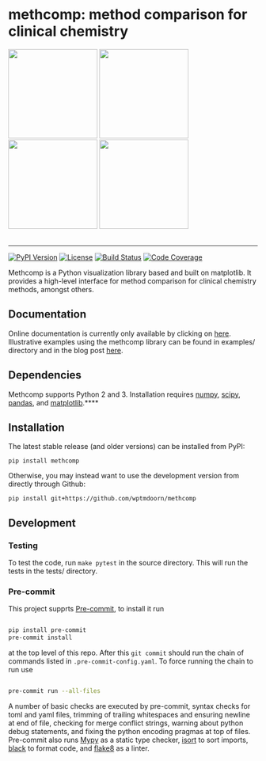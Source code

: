methcomp: method comparison for clinical chemistry
=======================================
<div>
<img src="https://raw.githubusercontent.com/wptmdoorn/methcomp/master/doc/_static/example_1.png" height="180">
<img src="https://raw.githubusercontent.com/wptmdoorn/methcomp/master/doc/_static/example_2.png" height="180">
<img src="https://raw.githubusercontent.com/wptmdoorn/methcomp/master/doc/_static/example_3.png" height="180">
<img src="https://raw.githubusercontent.com/wptmdoorn/methcomp/master/doc/_static/example_4.png" height="180">
</div> <br>

***

[![PyPI Version](https://img.shields.io/badge/pypi-v1.0.0-blue)](https://pypi.org/project/methcomp/)
[![License](https://img.shields.io/badge/license-MIT-lightgrey)](https://github.com/wptmdoorn/methcomp/blob/master/LICENSE)
[![Build Status](https://travis-ci.org/wptmdoorn/methcomp.svg?branch=master)](https://travis-ci.org/wptmdoorn/methcomp)
[![Code Coverage](https://codecov.io/gh/wptmdoorn/methcomp/branch/master/graph/badge.svg)](https://codecov.io/gh/wptmdoorn/methcomp)

Methcomp is a Python visualization library based
and built on matplotlib. It provides a high-level interface for
method comparison for clinical chemistry methods, amongst others.

## Documentation
Online documentation is currently only available by clicking on [here](https://methcomp.readthedocs.io/en/latest/).
Illustrative examples using the methcomp library can be found in examples/ directory and in the blog post
[here](https://wptmdoorn.name/Method-Comparison/).

## Dependencies
Methcomp supports Python 2 and 3.
Installation requires [numpy](http://www.numpy.org/),
[scipy](https://www.scipy.org/),
[pandas](https://pandas.pydata.org/),
and [matplotlib](https://matplotlib.org/).****

## Installation
The latest stable release (and older versions) can be installed from PyPI:

    pip install methcomp

Otherwise, you may instead want to use the development version from directly through Github:

    pip install git+https://github.com/wptmdoorn/methcomp

## Development

### Testing

To test the code, run `make pytest` in the source directory. This will run the tests in the tests/ directory.

### Pre-commit

This project supprts [Pre-commit](https://pre-commit.com/), to install it run
```sh

pip install pre-commit
pre-commit install
```
at the top level of this repo. After this `git commit` should run the chain of commands listed in `.pre-commit-config.yaml`. To force running the chain to run use

```sh

pre-commit run --all-files
```

A number of basic checks are executed by pre-commit, syntax checks for toml and yaml files, trimming of trailing whitespaces and ensuring newline at end of file, checking for merge conflict strings, warning about python debug statements, and fixing the python encoding pragmas at top of files. Pre-commit also runs [Mypy](https://mypy.readthedocs.io/en/stable/index.html) as a static type checker, [isort](https://pycqa.github.io/isort/) to sort imports, [black](https://black.readthedocs.io/en/stable/) to format code, and [flake8](https://flake8.pycqa.org/en/latest/) as a linter.
